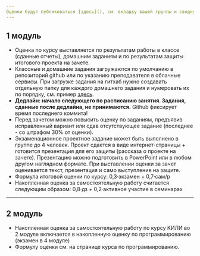 ```yaml
---
Оценки будут публиковаться [здесь](), см. вкладку вашей группы и сводную таблицу.
---
```

## 1 модуль
* Оценка по курсу выставляется по результатам работы в классе (сданные отчеты), домашним заданиям и по результатам защиты итогового проекта на зачете.
* Классные и домашние задания загружаются по умолчанию в репозиторий github или по указанию преподавателя в облачные сервисы. При загрузке задания на гитхаб нужно создавать отдельную папку для каждого домашнего задания и нумеровать их по порядку, см. пример [здесь](https://github.com/ElizavetaKuzmenko/Programming-and-computer-instruments/tree/master/Example).
* **Дедлайн: начало следующего по расписанию занятия. Задания, сданные после дедлайна, не принимаются.** Github фиксирует время последнего коммита! 
* Перед зачетом можно повысить оценку по заданиям, предъявив исправленный вариант или сдав отсутствующее задание (последнее - со штрафом 30% от оценки).
* Экзаменационное проектное задание может быть выполнено в группе до 4 человек. Проект сдается в виде интернет-страницы + готовится презентация для его защиты (рассказа о проекте на зачете). Презентацию можно подготовить в PowerPoint или в любом другом наглядном формате. При выставлении оценки за зачет оценивается текст, презентация и само выступление на защите.
* Формула итоговой оценки по курсу: 0,3·экзамен + 0,7·сам/р
* Накопленная оценка за самостоятельную работу считается следующим образом: 0,8·дз + 0,2·активное участие в семинарах

***

## 2 модуль
* Накопленная оценка за самостоятельную работу по курсу КИЛИ во 2 модуле включается в накопленную оценку по программированию (экзамен в 4 модуле)
* Формулу оценки см. на странице курса по программированию.
